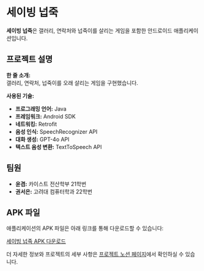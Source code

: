 # 세이빙 넙죽

**세이빙 넙죽**은 갤러리, 연락처와 넙죽이를 살리는 게임을 포함한 안드로이드 애플리케이션입니다.

## 프로젝트 설명

**한 줄 소개:**  
갤러리, 연락처, 넙죽이를 오래 살리는 게임을 구현했습니다.

**사용된 기술:**
- **프로그래밍 언어:** Java
- **프레임워크:** Android SDK
- **네트워킹:** Retrofit
- **음성 인식:** SpeechRecognizer API
- **대화 생성:** GPT-4o API
- **텍스트 음성 변환:** TextToSpeech API


## 팀원

- **윤겸:** 카이스트 전산학부 21학번
- **권서은:** 고려대 컴퓨터학과 22학번


## APK 파일

애플리케이션의 APK 파일은 아래 링크를 통해 다운로드할 수 있습니다:

[세이빙 넙죽 APK 다운로드](APK_파일_링크)


더 자세한 정보와 프로젝트의 세부 사항은 [프로젝트 노션 페이지](https://www.notion.so/SAVE-NUPJUK-16e817fde8e480db9917d6210f98909e?pvs=4)에서 확인하실 수 있습니다.
